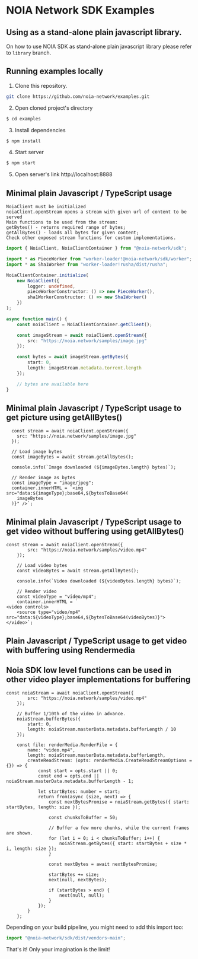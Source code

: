 # NOIA Network SDK Examples

## Using as a stand-alone plain javascript library.

On how to use NOIA SDK as stand-alone plain javascript library please refer to `library` branch.

## Running examples locally

1.  Clone this repository.

```sh
git clone https://github.com/noia-network/examples.git
```

2.  Open cloned project's directory

```sh
$ cd examples
```

3.  Install dependencies

```sh
$ npm install
```

4.  Start server

```sh
$ npm start
```

5.  Open server's link http://localhost:8888

## Minimal plain Javascript / TypeScript usage

```
NoiaClient must be initialized
noiaClient.openStream opens a stream with given url of content to be served
Main functions to be used from the stream:
getBytes() - returns required range of bytes;
getAllBytes() - loads all bytes for given content;
Check other exposed stream functions for custom implementations.
```

```ts
import { NoiaClient, NoiaClientContainer } from "@noia-network/sdk";

import * as PieceWorker from "worker-loader!@noia-network/sdk/worker";
import * as Sha1Worker from "worker-loader!rusha/dist/rusha";

NoiaClientContainer.initialize(
    new NoiaClient({
        logger: undefined,
        pieceWorkerConstructor: () => new PieceWorker(),
        sha1WorkerConstructor: () => new Sha1Worker()
    })
);

async function main() {
    const noiaClient = NoiaClientContainer.getClient();

    const imageStream = await noiaClient.openStream({
        src: "https://noia.network/samples/image.jpg"
    });

    const bytes = await imageStream.getBytes({
        start: 0,
        length: imageStream.metadata.torrent.length
    });

    // bytes are available here
}
```

## Minimal plain Javascript / TypeScript usage to get picture using getAllBytes()

```
  const stream = await noiaClient.openStream({
    src: "https://noia.network/samples/image.jpg"
  });

  // Load image bytes
  const imageBytes = await stream.getAllBytes();

  console.info(`Image downloaded (${imageBytes.length} bytes)`);

  // Render image as bytes
  const imageType = "image/jpeg";
  container.innerHTML = `<img src="data:${imageType};base64,${bytesToBase64(
    imageBytes
  )}" />`;
```

## Minimal plain Javascript / TypeScript usage to get video without buffering using getAllBytes()

```
const stream = await noiaClient.openStream({
        src: "https://noia.network/samples/video.mp4"
    });

    // Load video bytes
    const videoBytes = await stream.getAllBytes();

    console.info(`Video downloaded (${videoBytes.length} bytes)`);

    // Render video
    const videoType = "video/mp4";
    container.innerHTML = `
<video controls>
    <source type="video/mp4" src="data:${videoType};base64,${bytesToBase64(videoBytes)}">
</video>`;
```

## Plain Javascript / TypeScript usage to get video with buffering using Rendermedia

## Noia SDK low level functions can be used in other video player implementations for buffering

```
const noiaStream = await noiaClient.openStream({
        src: "https://noia.network/samples/video.mp4"
    });

    // Buffer 1/10th of the video in advance.
    noiaStream.bufferBytes({
        start: 0,
        length: noiaStream.masterData.metadata.bufferLength / 10
    });

    const file: renderMedia.RenderFile = {
        name: "video.mp4",
        length: noiaStream.masterData.metadata.bufferLength,
        createReadStream: (opts: renderMedia.CreateReadStreamOptions = {}) => {
            const start = opts.start || 0;
            const end = opts.end || noiaStream.masterData.metadata.bufferLength - 1;

            let startBytes: number = start;
            return from(async (size, next) => {
                const nextBytesPromise = noiaStream.getBytes({ start: startBytes, length: size });

                const chunksToBuffer = 50;

                // Buffer a few more chunks, while the current frames are shown.
                for (let i = 0; i < chunksToBuffer; i++) {
                    noiaStream.getBytes({ start: startBytes + size * i, length: size });
                }

                const nextBytes = await nextBytesPromise;

                startBytes += size;
                next(null, nextBytes);

                if (startBytes > end) {
                    next(null, null);
                }
            });
        }
    };
```

Depending on your build pipeline, you might need to add this import too:

```ts
import "@noia-network/sdk/dist/vendors~main";
```

That's it! Only your imagination is the limit!

